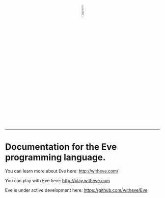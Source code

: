 <p align="center">
  <img src="http://www.witheve.com/logo.png" alt="Eve logo" width="10%" />
</p>

---

# Documentation for the Eve programming language.

You can learn more about Eve here: http://witheve.com/

You can play with Eve here: http://play.witheve.com

Eve is under active development here: https://github.com/witheve/Eve
